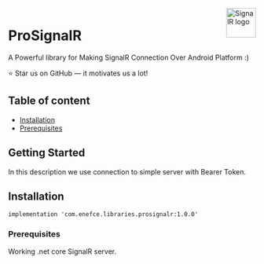 <img src="https://miro.medium.com/max/720/0*ILbItnzDfSZhZwSn.png" alt="SignalR logo" title="SignalR" align="right" height="60" />

# ProSignalR

A Powerful library for Making SignalR Connection Over Android Platform :)

:star: Star us on GitHub — it motivates us a lot!

## Table of content

- [Installation](#installation)
- [Prerequisites](#installation)

## Getting Started

In this description we use connection to simple server with Bearer Token.

## Installation


```
implementation 'com.enefce.libraries.prosignalr:1.0.0'
```

### Prerequisites

Working .net core SignalR server.